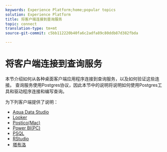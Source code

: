 ```yaml
---
keywords: Experience Platform;home;popular topics
solution: Experience Platform
title: 将客户端连接到查询服务
topic: connect
translation-type: tm+mt
source-git-commit: c5bb112220b40fa6c2adfa89c80ddb87d382fbda

---
```



# 将客户端连接到查询服务

本节介绍如何从各种桌面客户端应用程序连接到查询服务，以及如何验证这些连接。 查询服务使用Postgres协议，因此本节中的说明将说明如何使用Postgres工具和驱动程序连接和编写查询。

为下列客户端提供了说明：

- [Aqua Data Studio](./aqua-data-studio.md)
- [Looker](./looker.md)
- [Postico(Mac)](./postico.md)
- [Power BI(PC)](./power-bi.md)
- [PSQL](./psql.md)
- [RStudio](./rstudio.md)
- [塔布洛](./tableau.md)

